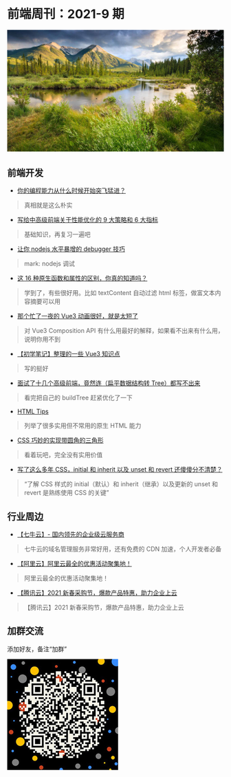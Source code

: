 # 前端周刊：2021-9 期

[![](../img/bing/20210721.png?imageMogr2/thumbnail/960x)](https://cn.bing.com/search?q=朱砂湖)

## 前端开发

- [你的编程能力从什么时候开始突飞猛进？](https://www.zhihu.com/question/356351510/answer/913928066)

> 真相就是这么朴实

- [写给中高级前端关于性能优化的 9 大策略和 6 大指标](https://juejin.cn/post/6981673766178783262#heading-20)

> 基础知识，再复习一遍吧

- [让你 nodejs 水平暴增的 debugger 技巧](https://mp.weixin.qq.com/s/xHHtLrnb-FZeonkX525RVw)

> mark: nodejs 调试

- [这 16 种原生函数和属性的区别，你真的知道吗？](https://juejin.cn/post/6982742095375597575)

> 学到了，有些很好用。比如 textContent 自动过滤 html 标签，做富文本内容摘要可以用

- [那个忙了一夜的 Vue3 动画很好，就是太短了](https://juejin.cn/post/6891640356543627278)

> 对 Vue3 Composition API 有什么用最好的解释，如果看不出来有什么用，说明你用不到

- [【初学笔记】整理的一些 Vue3 知识点](https://juejin.cn/post/6977004323742220319)

> 写的挺好

- [面试了十几个高级前端，竟然连（扁平数据结构转 Tree）都写不出来](https://juejin.cn/post/6983904373508145189)

> 看完把自己的 buildTree 赶紧优化了一下

- [HTML Tips](https://markodenic.com/html-tips/#header)

> 列举了很多实用但不常用的原生 HTML 能力

- [CSS 巧妙的实现带圆角的三角形](https://www.cnblogs.com/coco1s/p/15009605.html)

> 看着玩吧，完全没有实用价值

- [写了这么多年 CSS，initial 和 inherit 以及 unset 和 revert 还傻傻分不清楚？](https://www.cnblogs.com/coco1s/p/15042881.html)

> “了解 CSS 样式的 initial（默认）和 inherit（继承）以及更新的 unset 和 revert 是熟练使用 CSS 的关键”

## 行业周边

- [【七牛云】- 国内领先的企业级云服务商](https://marketing.qiniu.com/cps/redirect?redirect_id=4&cps_key=1hfwb75ib2jbm)

> 七牛云的域名管理服务非常好用，还有免费的 CDN 加速，个人开发者必备

- [【阿里云】阿里云最全的优惠活动聚集地！](https://www.aliyun.com/activity?source=5176.11533457&userCode=y31qmczl)

> 阿里云最全的优惠活动聚集地！

- [【腾讯云】2021 新春采购节，爆款产品特惠，助力企业上云](https://curl.qcloud.com/6TLg1x6p)

> 【腾讯云】2021 新春采购节，爆款产品特惠，助力企业上云

## 加群交流

添加好友，备注“加群”

![refned_x](../img/a/refined-x.jpg)
